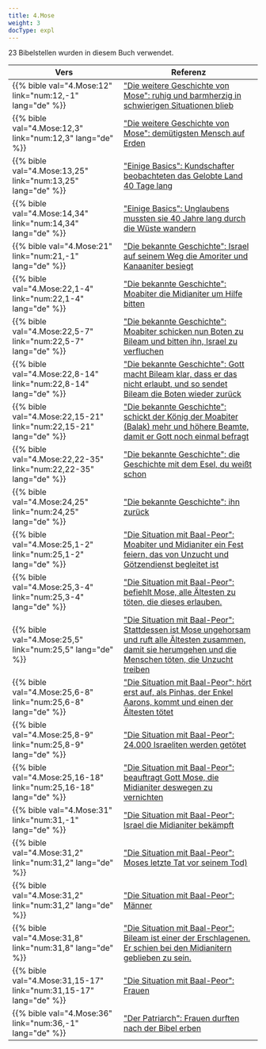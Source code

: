 ```yaml
---
title: 4.Mose
weight: 3
docType: expl
---
```


23 Bibelstellen wurden in diesem Buch verwendet.

| Vers | Referenz |
|-------|-----------|
| {{% bible val="4.Mose:12" link="num:12,-1" lang="de" %}} | ["Die weitere Geschichte von Mose": ruhig und barmherzig in schwierigen Situationen blieb](../exampleSite/content/expl/../expl/bible/exodus/the-birth-of-moses#6430) |
| {{% bible val="4.Mose:12,3" link="num:12,3" lang="de" %}} | ["Die weitere Geschichte von Mose": demütigsten Mensch auf Erden](../exampleSite/content/expl/../expl/bible/exodus/the-birth-of-moses#6430) |
| {{% bible val="4.Mose:13,25" link="num:13,25" lang="de" %}} | ["Einige Basics": Kundschafter beobachteten das Gelobte Land 40 Tage lang ](../exampleSite/content/expl/../expl/content/beasts/666-the-number-of-the-beast#74d6) |
| {{% bible val="4.Mose:14,34" link="num:14,34" lang="de" %}} | ["Einige Basics": Unglaubens mussten sie 40 Jahre lang durch die Wüste wandern](../exampleSite/content/expl/../expl/content/beasts/666-the-number-of-the-beast#74d6) |
| {{% bible val="4.Mose:21" link="num:21,-1" lang="de" %}} | ["Die bekannte Geschichte": Israel auf seinem Weg die Amoriter und Kanaaniter besiegt](../exampleSite/content/expl/../expl/bible/keyword/the-story-of-balaam#dabb) |
| {{% bible val="4.Mose:22,1-4" link="num:22,1-4" lang="de" %}} | ["Die bekannte Geschichte": Moabiter die Midianiter um Hilfe bitten](../exampleSite/content/expl/../expl/bible/keyword/the-story-of-balaam#dabb) |
| {{% bible val="4.Mose:22,5-7" link="num:22,5-7" lang="de" %}} | ["Die bekannte Geschichte": Moabiter schicken nun Boten zu Bileam und bitten ihn, Israel zu verfluchen](../exampleSite/content/expl/../expl/bible/keyword/the-story-of-balaam#dabb) |
| {{% bible val="4.Mose:22,8-14" link="num:22,8-14" lang="de" %}} | ["Die bekannte Geschichte": Gott macht Bileam klar, dass er das nicht erlaubt, und so sendet Bileam die Boten wieder zurück](../exampleSite/content/expl/../expl/bible/keyword/the-story-of-balaam#dabb) |
| {{% bible val="4.Mose:22,15-21" link="num:22,15-21" lang="de" %}} | ["Die bekannte Geschichte": schickt der König der Moabiter (Balak) mehr und höhere Beamte, damit er Gott noch einmal befragt](../exampleSite/content/expl/../expl/bible/keyword/the-story-of-balaam#dabb) |
| {{% bible val="4.Mose:22,22-35" link="num:22,22-35" lang="de" %}} | ["Die bekannte Geschichte": die Geschichte mit dem Esel, du weißt schon](../exampleSite/content/expl/../expl/bible/keyword/the-story-of-balaam#dabb) |
| {{% bible val="4.Mose:24,25" link="num:24,25" lang="de" %}} | ["Die bekannte Geschichte": ihn zurück](../exampleSite/content/expl/../expl/bible/keyword/the-story-of-balaam#dabb) |
| {{% bible val="4.Mose:25,1-2" link="num:25,1-2" lang="de" %}} | ["Die Situation mit Baal-Peor": Moabiter und Midianiter ein Fest feiern, das von Unzucht und Götzendienst begleitet ist](../exampleSite/content/expl/../expl/bible/keyword/the-story-of-balaam#b6a6) |
| {{% bible val="4.Mose:25,3-4" link="num:25,3-4" lang="de" %}} | ["Die Situation mit Baal-Peor": befiehlt Mose, alle Ältesten zu töten, die dieses erlauben.](../exampleSite/content/expl/../expl/bible/keyword/the-story-of-balaam#b6a6) |
| {{% bible val="4.Mose:25,5" link="num:25,5" lang="de" %}} | ["Die Situation mit Baal-Peor": Stattdessen ist Mose ungehorsam und ruft alle Ältesten zusammen, damit sie herumgehen und die Menschen töten, die Unzucht treiben](../exampleSite/content/expl/../expl/bible/keyword/the-story-of-balaam#b6a6) |
| {{% bible val="4.Mose:25,6-8" link="num:25,6-8" lang="de" %}} | ["Die Situation mit Baal-Peor": hört erst auf, als Pinhas, der Enkel Aarons, kommt und einen der Ältesten tötet](../exampleSite/content/expl/../expl/bible/keyword/the-story-of-balaam#b6a6) |
| {{% bible val="4.Mose:25,8-9" link="num:25,8-9" lang="de" %}} | ["Die Situation mit Baal-Peor": 24.000 Israeliten werden getötet](../exampleSite/content/expl/../expl/bible/keyword/the-story-of-balaam#b6a6) |
| {{% bible val="4.Mose:25,16-18" link="num:25,16-18" lang="de" %}} | ["Die Situation mit Baal-Peor": beauftragt Gott Mose, die Midianiter deswegen zu vernichten](../exampleSite/content/expl/../expl/bible/keyword/the-story-of-balaam#b6a6) |
| {{% bible val="4.Mose:31" link="num:31,-1" lang="de" %}} | ["Die Situation mit Baal-Peor": Israel die Midianiter bekämpft](../exampleSite/content/expl/../expl/bible/keyword/the-story-of-balaam#b6a6) |
| {{% bible val="4.Mose:31,2" link="num:31,2" lang="de" %}} | ["Die Situation mit Baal-Peor": Moses letzte Tat vor seinem Tod)](../exampleSite/content/expl/../expl/bible/keyword/the-story-of-balaam#b6a6) |
| {{% bible val="4.Mose:31,2" link="num:31,2" lang="de" %}} | ["Die Situation mit Baal-Peor": Männer](../exampleSite/content/expl/../expl/bible/keyword/the-story-of-balaam#b6a6) |
| {{% bible val="4.Mose:31,8" link="num:31,8" lang="de" %}} | ["Die Situation mit Baal-Peor": Bileam ist einer der Erschlagenen. Er schien bei den Midianitern geblieben zu sein.](../exampleSite/content/expl/../expl/bible/keyword/the-story-of-balaam#b6a6) |
| {{% bible val="4.Mose:31,15-17" link="num:31,15-17" lang="de" %}} | ["Die Situation mit Baal-Peor": Frauen](../exampleSite/content/expl/../expl/bible/keyword/the-story-of-balaam#b6a6) |
| {{% bible val="4.Mose:36" link="num:36,-1" lang="de" %}} | ["Der Patriarch": Frauen durften nach der Bibel erben](../exampleSite/content/expl/../expl/background/israel/the-role-of-family-in-the-bible#75b9) |
